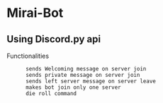 # Mirai-Bot

Using Discord.py api
-
Functionalities

          sends Welcoming message on server join
          sends private message on server join
          sends left server message on server leave
          makes bot join only one server
          die roll command
